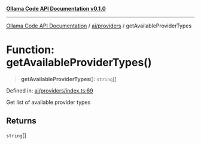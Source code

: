 [**Ollama Code API Documentation v0.1.0**](../../../README.md)

***

[Ollama Code API Documentation](../../../modules.md) / [ai/providers](../README.md) / getAvailableProviderTypes

# Function: getAvailableProviderTypes()

> **getAvailableProviderTypes**(): `string`[]

Defined in: [ai/providers/index.ts:69](https://github.com/erichchampion/ollama-code/blob/f584ec71c73423eb2d52696d6383301325c0df44/ollama-code/src/ai/providers/index.ts#L69)

Get list of available provider types

## Returns

`string`[]
